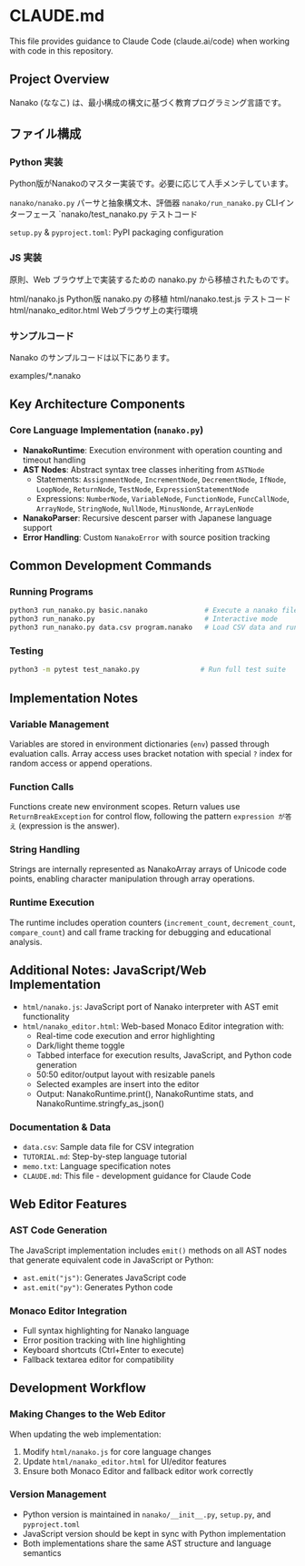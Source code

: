 # CLAUDE.md

This file provides guidance to Claude Code (claude.ai/code) when working with code in this repository.

## Project Overview

Nanako (ななこ) は、最小構成の構文に基づく教育プログラミング言語です。

## ファイル構成

### Python 実装

Python版がNanakoのマスター実装です。必要に応じて人手メンテしています。

 `nanako/nanako.py` パーサと抽象構文木、評価器
 `nanako/run_nanako.py` CLIインターフェース
 `nanako/test_nanako.py テストコード

`setup.py` & `pyproject.toml`: PyPI packaging configuration

### JS 実装

原則、Web ブラウザ上で実装するための nanako.py から移植されたものです。

 html/nanako.js Python版 nanako.py の移植
 html/nanako.test.js テストコード
 html/nanako_editor.html Webブラウザ上の実行環境

### サンプルコード

Nanako のサンプルコードは以下にあります。

 examples/*.nanako

## Key Architecture Components

### Core Language Implementation (`nanako.py`)

- **NanakoRuntime**: Execution environment with operation counting and timeout handling
- **AST Nodes**: Abstract syntax tree classes inheriting from `ASTNode`
  - Statements: `AssignmentNode`, `IncrementNode`, `DecrementNode`, `IfNode`, `LoopNode`, `ReturnNode`, `TestNode`, `ExpressionStatementNode`
  - Expressions: `NumberNode`, `VariableNode`, `FunctionNode`, `FuncCallNode`, `ArrayNode`, `StringNode`, `NullNode`, `MinusNonde`, `ArrayLenNode`
- **NanakoParser**: Recursive descent parser with Japanese language support
- **Error Handling**: Custom `NanakoError` with source position tracking

## Common Development Commands

### Running Programs
```bash
python3 run_nanako.py basic.nanako              # Execute a nanako file
python3 run_nanako.py                           # Interactive mode
python3 run_nanako.py data.csv program.nanako   # Load CSV data and run program
```

### Testing
```bash
python3 -m pytest test_nanako.py               # Run full test suite
```

## Implementation Notes

### Variable Management
Variables are stored in environment dictionaries (`env`) passed through evaluation calls. Array access uses bracket notation with special `?` index for random access or append operations.

### Function Calls
Functions create new environment scopes. Return values use `ReturnBreakException` for control flow, following the pattern `expression が答え` (expression is the answer).

### String Handling
Strings are internally represented as NanakoArray arrays of Unicode code points, enabling character manipulation through array operations.

### Runtime Execution
The runtime includes operation counters (`increment_count`, `decrement_count`, `compare_count`) and call frame tracking for debugging and educational analysis.

## Additional Notes: JavaScript/Web Implementation

- `html/nanako.js`: JavaScript port of Nanako interpreter with AST emit functionality
- `html/nanako_editor.html`: Web-based Monaco Editor integration with:
  - Real-time code execution and error highlighting
  - Dark/light theme toggle
  - Tabbed interface for execution results, JavaScript, and Python code generation
  - 50:50 editor/output layout with resizable panels
  - Selected examples are insert into the editor
  - Output: NanakoRuntime.print(), NanakoRuntime stats, and NanakoRuntime.stringfy_as_json()

### Documentation & Data
- `data.csv`: Sample data file for CSV integration
- `TUTORIAL.md`: Step-by-step language tutorial
- `memo.txt`: Language specification notes
- `CLAUDE.md`: This file - development guidance for Claude Code

## Web Editor Features

### AST Code Generation
The JavaScript implementation includes `emit()` methods on all AST nodes that generate equivalent code in JavaScript or Python:
- `ast.emit("js")`: Generates JavaScript code
- `ast.emit("py")`: Generates Python code

### Monaco Editor Integration
- Full syntax highlighting for Nanako language
- Error position tracking with line highlighting
- Keyboard shortcuts (Ctrl+Enter to execute)
- Fallback textarea editor for compatibility

## Development Workflow

### Making Changes to the Web Editor
When updating the web implementation:
1. Modify `html/nanako.js` for core language changes
2. Update `html/nanako_editor.html` for UI/editor features
4. Ensure both Monaco Editor and fallback editor work correctly

### Version Management
- Python version is maintained in `nanako/__init__.py`, `setup.py`, and `pyproject.toml`
- JavaScript version should be kept in sync with Python implementation
- Both implementations share the same AST structure and language semantics

